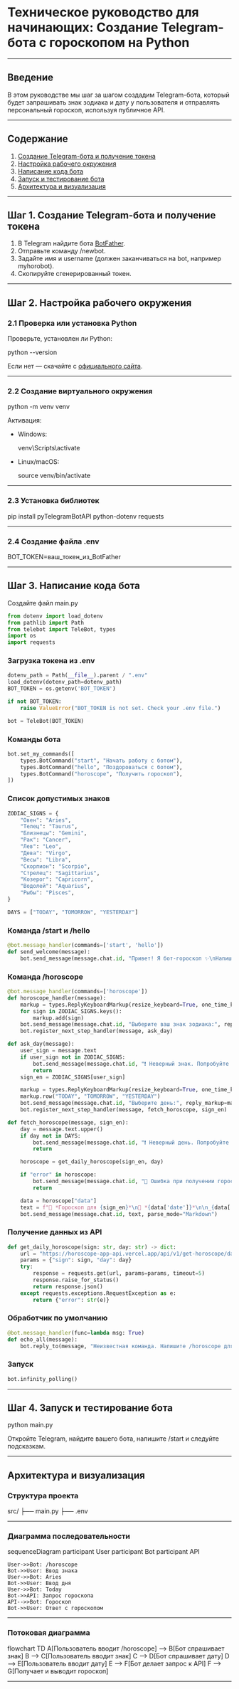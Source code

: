 # Техническое руководство для начинающих: Создание Telegram-бота с гороскопом на Python

---

## Введение

В этом руководстве мы шаг за шагом создадим Telegram-бота, который будет запрашивать знак зодиака и дату у пользователя и отправлять персональный гороскоп, используя публичное API.

---

## Содержание

1. [Создание Telegram-бота и получение токена](#шаг-1-создание-telegram-бота-и-получение-токена)
2. [Настройка рабочего окружения](#шаг-2-настройка-рабочего-окружения)
3. [Написание кода бота](#шаг-3-написание-кода-бота)
4. [Запуск и тестирование бота](#шаг-4-запуск-и-тестирование-бота)
5. [Архитектура и визуализация](#архитектура-и-визуализация)

---

## Шаг 1. Создание Telegram-бота и получение токена

1. В Telegram найдите бота [BotFather](https://core.telegram.org/file/811140253/1/tVdi9Kvdrp0.52332/original).
2. Отправьте команду /newbot.
3. Задайте имя и username (должен заканчиваться на bot, например myhorobot).
4. Скопируйте сгенерированный токен.


---

## Шаг 2. Настройка рабочего окружения

### 2.1 Проверка или установка Python

Проверьте, установлен ли Python:

python --version

Если нет — скачайте с [официального сайта](https://python.org).

---

### 2.2 Создание виртуального окружения

python -m venv venv

Активация:

- Windows:

    venv\Scripts\activate
  

- Linux/macOS:

    source venv/bin/activate
  

---

### 2.3 Установка библиотек

pip install pyTelegramBotAPI python-dotenv requests

---

### 2.4 Создание файла .env

BOT_TOKEN=ваш_токен_из_BotFather

---

## Шаг 3. Написание кода бота

Создайте файл main.py

```python
from dotenv import load_dotenv
from pathlib import Path
from telebot import TeleBot, types
import os
import requests
```
### Загрузка токена из .env
```python
dotenv_path = Path(__file__).parent / ".env"
load_dotenv(dotenv_path=dotenv_path)
BOT_TOKEN = os.getenv('BOT_TOKEN')

if not BOT_TOKEN:
    raise ValueError("BOT_TOKEN is not set. Check your .env file.")

bot = TeleBot(BOT_TOKEN)
```
### Команды бота
```python
bot.set_my_commands([
    types.BotCommand("start", "Начать работу с ботом"),
    types.BotCommand("hello", "Поздороваться с ботом"),
    types.BotCommand("horoscope", "Получить гороскоп"),
])
```
### Список допустимых знаков
```python
ZODIAC_SIGNS = {
    "Овен": "Aries",
    "Телец": "Taurus",
    "Близнецы": "Gemini",
    "Рак": "Cancer",
    "Лев": "Leo",
    "Дева": "Virgo",
    "Весы": "Libra",
    "Скорпион": "Scorpio",
    "Стрелец": "Sagittarius",
    "Козерог": "Capricorn",
    "Водолей": "Aquarius",
    "Рыбы": "Pisces",
}

DAYS = ["TODAY", "TOMORROW", "YESTERDAY"]
```
### Команда /start и /hello
```python
@bot.message_handler(commands=['start', 'hello'])
def send_welcome(message):
    bot.send_message(message.chat.id, "Привет! Я бот-гороскоп ✨\nНапиши /horoscope чтобы получить прогноз.")
```
### Команда /horoscope
```python
@bot.message_handler(commands=['horoscope'])
def horoscope_handler(message):
    markup = types.ReplyKeyboardMarkup(resize_keyboard=True, one_time_keyboard=True)
    for sign in ZODIAC_SIGNS.keys():
        markup.add(sign)
    bot.send_message(message.chat.id, "Выберите ваш знак зодиака:", reply_markup=markup)
    bot.register_next_step_handler(message, ask_day)

def ask_day(message):
    user_sign = message.text
    if user_sign not in ZODIAC_SIGNS:
        bot.send_message(message.chat.id, "❗️ Неверный знак. Попробуйте снова с /horoscope")
        return
    sign_en = ZODIAC_SIGNS[user_sign]

    markup = types.ReplyKeyboardMarkup(resize_keyboard=True, one_time_keyboard=True)
    markup.row("TODAY", "TOMORROW", "YESTERDAY")
    bot.send_message(message.chat.id, "Выберите день:", reply_markup=markup)
    bot.register_next_step_handler(message, fetch_horoscope, sign_en)

def fetch_horoscope(message, sign_en):
    day = message.text.upper()
    if day not in DAYS:
        bot.send_message(message.chat.id, "❗️ Неверный день. Попробуйте снова с /horoscope")
        return

    horoscope = get_daily_horoscope(sign_en, day)

    if "error" in horoscope:
        bot.send_message(message.chat.id, "🚫 Ошибка при получении гороскопа. Попробуйте позже.")
        return

    data = horoscope["data"]
    text = f"🔮 *Гороскоп для {sign_en}*\n📅 *{data['date']}*\n\n_{data['horoscope_data']}_"
    bot.send_message(message.chat.id, text, parse_mode="Markdown")
```
### Получение данных из API
```python
def get_daily_horoscope(sign: str, day: str) -> dict:
    url = "https://horoscope-app-api.vercel.app/api/v1/get-horoscope/daily"
    params = {"sign": sign, "day": day}
    try:
        response = requests.get(url, params=params, timeout=5)
        response.raise_for_status()
        return response.json()
    except requests.exceptions.RequestException as e:
        return {"error": str(e)}
```
### Обработчик по умолчанию
```python
@bot.message_handler(func=lambda msg: True)
def echo_all(message):
    bot.reply_to(message, "Неизвестная команда. Напишите /horoscope для гороскопа.")
```
### Запуск
```python
bot.infinity_polling()
```
---

## Шаг 4. Запуск и тестирование бота

python main.py

Откройте Telegram, найдите вашего бота, напишите /start и следуйте подсказкам.

---

## Архитектура и визуализация

### Структура проекта

src/
├── main.py
├── .env


---

### Диаграмма последовательности

sequenceDiagram
    participant User
    participant Bot
    participant API

    User->>Bot: /horoscope
    Bot->>User: Ввод знака
    User->>Bot: Aries
    Bot->>User: Ввод дня
    User->>Bot: Today
    Bot->>API: Запрос гороскопа
    API-->>Bot: Гороскоп
    Bot->>User: Ответ с гороскопом

---

### Потоковая диаграмма

flowchart TD
    A[Пользователь вводит /horoscope] --> B[Бот спрашивает знак]
    B --> C[Пользователь вводит знак]
    C --> D[Бот спрашивает дату]
    D --> E[Пользователь вводит дату]
    E --> F[Бот делает запрос к API]
    F --> G[Получает и выводит гороскоп]

---

